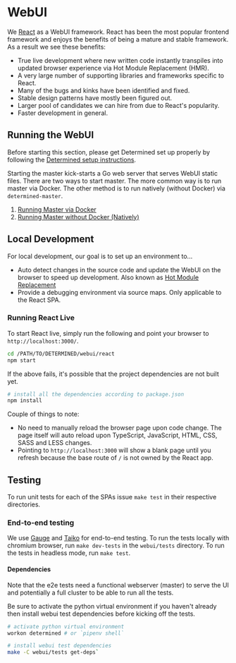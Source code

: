 # WebUI

We [React](https://reactjs.org/) as a WebUI framework. React has been the most
popular frontend framework and enjoys the benefits of being a mature and stable
framework. As a result we see these benefits:

* True live development where new written code instantly transpiles into updated
browser experience via Hot Module Replacement (HMR).
* A very large number of supporting libraries and frameworks specific to React.
* Many of the bugs and kinks have been identified and fixed.
* Stable design patterns have mostly been figured out.
* Larger pool of candidates we can hire from due to React's popularity.
* Faster development in general.

## Running the WebUI

Before starting this section, please get Determined set up properly by following
the [Determined setup instructions](https://github.com/determined-ai/determined).

Starting the master kick-starts a Go web server that serves WebUI static files.
There are two ways to start master. The more common way is to run master via Docker.
The other method is to run natively (without Docker) via `determined-master`.

1. [Running Master via Docker](https://github.com/determined-ai/determined#local-deployment)
2. [Running Master without Docker (Natively)](https://github.com/determined-ai/determined/wiki/Useful-tools#master)


## Local Development

For local development, our goal is to set up an environment to...

* Auto detect changes in the source code and update the WebUI on the browser to
speed up development. Also known as [Hot Module Replacement](https://webpack.js.org/concepts/hot-module-replacement/)
* Provide a debugging environment via source maps. Only applicable to the React SPA.


### Running React Live

To start React live, simply run the following and point your browser to `http://localhost:3000/`.

```sh
cd /PATH/TO/DETERMINED/webui/react
npm start
```

If the above fails, it's possible that the project dependencies are not built yet.

```sh
# install all the dependencies according to package.json
npm install
```

Couple of things to note:

* No need to manually reload the browser page upon code change. The page itself will auto reload upon TypeScript, JavaScript, HTML, CSS, SASS and LESS changes.
* Pointing to `http://localhost:3000` will show a blank page until you refresh because the base route of `/` is not owned by the React app.

## Testing

To run unit tests for each of the SPAs issue `make test` in their respective directories.

### End-to-end testing

We use [Gauge](https://gauge.org/) and [Taiko](https://taiko.dev/) for end-to-end testing. To run the tests locally with chromium browser, run `make dev-tests` in the `webui/tests` directory. To run the tests in headless mode, run `make test`.

#### Dependencies

Note that the e2e tests need a functional webserver (master) to serve the UI and potentially a full cluster to be able to run all the tests.

Be sure to activate the python virtual environment if you haven't already then install webui test dependencies before kicking off the tests.

```sh
# activate python virtual environment
workon determined # or `pipenv shell`

# install webui test dependencies
make -C webui/tests get-deps`
```

